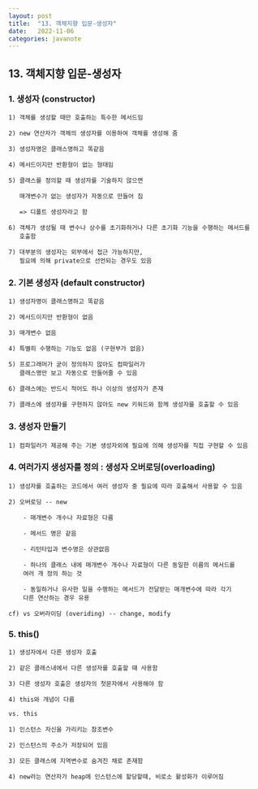 ```yaml
---
layout: post
title:  "13. 객체지향 입문-생성자"
date:   2022-11-06
categories: javanote
---
```


## 13. 객체지향 입문-생성자

### 1. 생성자 (constructor)

    1) 객체를 생성할 때만 호출하는 특수한 메서드임

    2) new 연산자가 객체의 생성자를 이용하여 객체를 생성해 줌

    3) 생성자명은 클래스명하고 똑같음

    4) 메서드이지만 반환형이 없는 형태임

    5) 클래스를 정의할 때 생성자를 기술하지 않으면 

       매개변수가 없는 생성자가 자동으로 만들어 짐 

       => 디폴트 생성자라고 함

    6) 객체가 생성될 때 변수나 상수를 초기화하거나 다른 초기화 기능을 수행하는 메서드를
       호출함

    7) 대부분의 생성자는 외부에서 접근 가능하지만, 
       필요에 의해 private으로 선언되는 경우도 있음

### 2. 기본 생성자 (default constructor)

    1) 생성자명이 클래스명하고 똑같음

    2) 메서드이지만 반환형이 없음

    3) 매개변수 없음

    4) 특별히 수행하는 기능도 없음 (구현부가 없음)

    5) 프로그래머가 굳이 정의하지 않아도 컴파일러가 
       클래스명만 보고 자동으로 만들어줄 수 있음

    6) 클래스에는 반드시 적어도 하나 이상의 생성자가 존재

    7) 클래스에 생성자를 구현하지 않아도 new 키워드와 함께 생성자를 호출할 수 있음

### 3. 생성자 만들기

    1) 컴파일러가 제공해 주는 기본 생성자외에 필요에 의해 생성자를 직접 구현할 수 있음    

### 4. 여러가지 생성자를 정의 : 생성자 오버로딩(overloading) 

    1) 생성자를 호출하는 코드에서 여러 생성자 중 필요에 따라 호출해서 사용할 수 있음

    2) 오버로딩 -- new

        - 매개변수 개수나 자료형은 다름 

        - 메서드 명은 같음 

        - 리턴타입과 변수명은 상관없음

        - 하나의 클래스 내에 매개변수 개수나 자료형이 다른 동일한 이름의 메서드를 
        여러 개 정의 하는 것

        - 동일하거나 유사한 일을 수행하는 메서드가 전달받는 매개변수에 따라 각기 
        다른 연산하는 경우 유용  

    cf) vs 오버라이딩 (overiding) -- change, modify        

### 5. this()

    1) 생성자에서 다른 생성자 호출 

    2) 같은 클래스내에서 다른 생성자를 호출할 때 사용함

    3) 다른 생성자 호출은 생성자의 첫문자에서 사용해야 함

    4) this와 개념이 다름 

    vs. this 

    1) 인스턴스 자신을 가리키는 참조변수 

    2) 인스턴스의 주소가 저장되어 있음 

    3) 모든 클래스에 지역변수로 숨겨진 채로 존재함 

    4) new라는 연산자가 heap에 인스턴스에 할당할때, 비로소 활성화가 이루어짐
